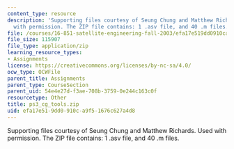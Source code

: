 ```yaml
---
content_type: resource
description: 'Supporting files courtesy of Seung Chung and Matthew Richards. Used
  with permission. The ZIP file contains: 1 .asv file, and 40 .m files.'
file: /courses/16-851-satellite-engineering-fall-2003/efa17e519dd0910ca9f51676c627a4d8_ps3_cg_tools.zip
file_size: 115907
file_type: application/zip
learning_resource_types:
- Assignments
license: https://creativecommons.org/licenses/by-nc-sa/4.0/
ocw_type: OCWFile
parent_title: Assignments
parent_type: CourseSection
parent_uid: 54e4e27d-f3ae-708b-3759-0e244c163c0f
resourcetype: Other
title: ps3_cg_tools.zip
uid: efa17e51-9dd0-910c-a9f5-1676c627a4d8
---
```

Supporting files courtesy of Seung Chung and Matthew Richards. Used with permission. The ZIP file contains: 1 .asv file, and 40 .m files.